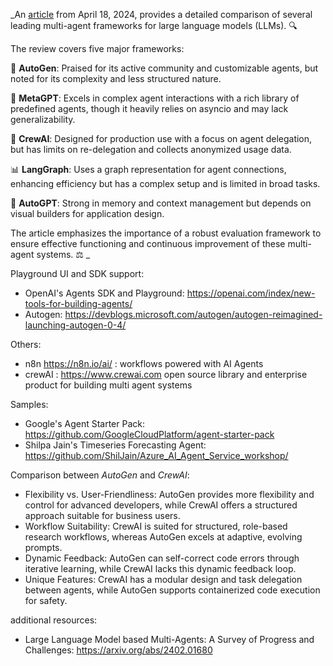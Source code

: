 _An [article](https://blog.context.ai/comparing-leading-multi-agent-frameworks/) from April 18, 2024, provides a detailed comparison of several leading multi-agent frameworks for large language models (LLMs). 🔍

The review covers five major frameworks:

🚀 **AutoGen**: Praised for its active community and customizable agents, but noted for its complexity and less structured nature.

🧠 **MetaGPT**: Excels in complex agent interactions with a rich library of predefined agents, though it heavily relies on asyncio and may lack generalizability.

👥 **CrewAI**: Designed for production use with a focus on agent delegation, but has limits on re-delegation and collects anonymized usage data.

📊 **LangGraph**: Uses a graph representation for agent connections, enhancing efficiency but has a complex setup and is limited in broad tasks.

💾 **AutoGPT**: Strong in memory and context management but depends on visual builders for application design.

The article emphasizes the importance of a robust evaluation framework to ensure effective functioning and continuous improvement of these multi-agent systems. ⚖️
_

Playground UI and SDK support:

- OpenAI's Agents SDK and Playground: https://openai.com/index/new-tools-for-building-agents/
- Autogen: https://devblogs.microsoft.com/autogen/autogen-reimagined-launching-autogen-0-4/



Others:
- n8n https://n8n.io/ai/ : workflows powered with AI Agents
- crewAI : https://www.crewai.com open source library and enterprise product for building multi agent systems

Samples:
- Google's Agent Starter Pack: https://github.com/GoogleCloudPlatform/agent-starter-pack
- Shilpa Jain's Timeseries Forecasting Agent: https://github.com/ShilJain/Azure_AI_Agent_Service_workshop/


Comparison between *AutoGen* and *CrewAI*:
- Flexibility vs. User-Friendliness: AutoGen provides more flexibility and control for advanced developers, while CrewAI offers a structured approach suitable for business users.
- Workflow Suitability: CrewAI is suited for structured, role-based research workflows, whereas AutoGen excels at adaptive, evolving prompts.
- Dynamic Feedback: AutoGen can self-correct code errors through iterative learning, while CrewAI lacks this dynamic feedback loop.
- Unique Features: CrewAI has a modular design and task delegation between agents, while AutoGen supports containerized code execution for safety.



additional resources:
- Large Language Model based Multi-Agents: A Survey of Progress and Challenges: https://arxiv.org/abs/2402.01680